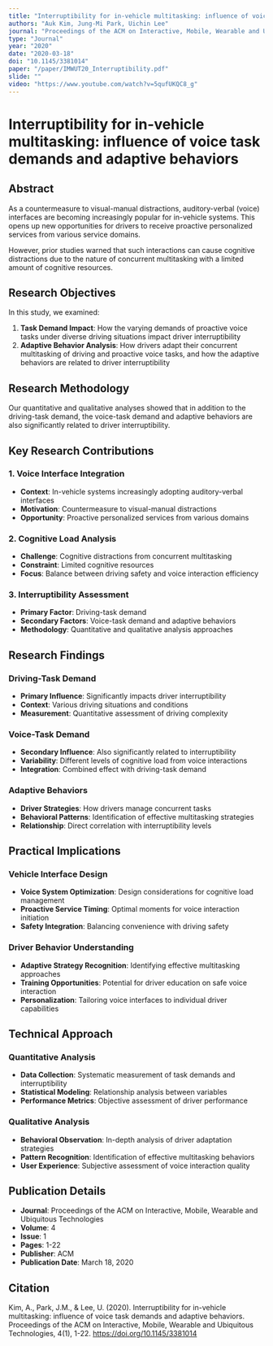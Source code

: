 ```yaml
---
title: "Interruptibility for in-vehicle multitasking: influence of voice task demands and adaptive behaviors"
authors: "Auk Kim, Jung-Mi Park, Uichin Lee"
journal: "Proceedings of the ACM on Interactive, Mobile, Wearable and Ubiquitous Technologies"
type: "Journal"
year: "2020"
date: "2020-03-18"
doi: "10.1145/3381014"
paper: "/paper/IMWUT20_Interruptibility.pdf"
slide: ""
video: "https://www.youtube.com/watch?v=5qufUKQC8_g"
---
```


# Interruptibility for in-vehicle multitasking: influence of voice task demands and adaptive behaviors

## Abstract

As a countermeasure to visual-manual distractions, auditory-verbal (voice) interfaces are becoming increasingly popular for in-vehicle systems. This opens up new opportunities for drivers to receive proactive personalized services from various service domains.

However, prior studies warned that such interactions can cause cognitive distractions due to the nature of concurrent multitasking with a limited amount of cognitive resources.

## Research Objectives

In this study, we examined:

1. **Task Demand Impact**: How the varying demands of proactive voice tasks under diverse driving situations impact driver interruptibility
2. **Adaptive Behavior Analysis**: How drivers adapt their concurrent multitasking of driving and proactive voice tasks, and how the adaptive behaviors are related to driver interruptibility

## Research Methodology

Our quantitative and qualitative analyses showed that in addition to the driving-task demand, the voice-task demand and adaptive behaviors are also significantly related to driver interruptibility.

## Key Research Contributions

### 1. Voice Interface Integration
- **Context**: In-vehicle systems increasingly adopting auditory-verbal interfaces
- **Motivation**: Countermeasure to visual-manual distractions
- **Opportunity**: Proactive personalized services from various domains

### 2. Cognitive Load Analysis
- **Challenge**: Cognitive distractions from concurrent multitasking
- **Constraint**: Limited cognitive resources
- **Focus**: Balance between driving safety and voice interaction efficiency

### 3. Interruptibility Assessment
- **Primary Factor**: Driving-task demand
- **Secondary Factors**: Voice-task demand and adaptive behaviors
- **Methodology**: Quantitative and qualitative analysis approaches

## Research Findings

### Driving-Task Demand
- **Primary Influence**: Significantly impacts driver interruptibility
- **Context**: Various driving situations and conditions
- **Measurement**: Quantitative assessment of driving complexity

### Voice-Task Demand
- **Secondary Influence**: Also significantly related to interruptibility
- **Variability**: Different levels of cognitive load from voice interactions
- **Integration**: Combined effect with driving-task demand

### Adaptive Behaviors
- **Driver Strategies**: How drivers manage concurrent tasks
- **Behavioral Patterns**: Identification of effective multitasking strategies
- **Relationship**: Direct correlation with interruptibility levels

## Practical Implications

### Vehicle Interface Design
- **Voice System Optimization**: Design considerations for cognitive load management
- **Proactive Service Timing**: Optimal moments for voice interaction initiation
- **Safety Integration**: Balancing convenience with driving safety

### Driver Behavior Understanding
- **Adaptive Strategy Recognition**: Identifying effective multitasking approaches
- **Training Opportunities**: Potential for driver education on safe voice interaction
- **Personalization**: Tailoring voice interfaces to individual driver capabilities

## Technical Approach

### Quantitative Analysis
- **Data Collection**: Systematic measurement of task demands and interruptibility
- **Statistical Modeling**: Relationship analysis between variables
- **Performance Metrics**: Objective assessment of driver performance

### Qualitative Analysis
- **Behavioral Observation**: In-depth analysis of driver adaptation strategies
- **Pattern Recognition**: Identification of effective multitasking behaviors
- **User Experience**: Subjective assessment of voice interaction quality

## Publication Details

- **Journal**: Proceedings of the ACM on Interactive, Mobile, Wearable and Ubiquitous Technologies
- **Volume**: 4
- **Issue**: 1
- **Pages**: 1-22
- **Publisher**: ACM
- **Publication Date**: March 18, 2020

## Citation

Kim, A., Park, J.M., & Lee, U. (2020). Interruptibility for in-vehicle multitasking: influence of voice task demands and adaptive behaviors. Proceedings of the ACM on Interactive, Mobile, Wearable and Ubiquitous Technologies, 4(1), 1-22. https://doi.org/10.1145/3381014 